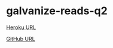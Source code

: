 # galvanize-reads-q2

[Heroku URL](http://miked-reads.herokuapp.com)

[GitHub URL](https://github.com/michaeldiguiseppi/galvanize-reads)
